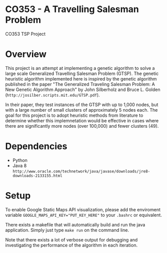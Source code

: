 # CO353 - A Travelling Salesman Problem
CO353 TSP Project

# Overview

This project is an attempt at implementing a genetic algorithm to solve a large scale Generalized Travelling Salesman Problem (GTSP). The genetic heuristic algorithm implemented here is inspired by the genetic algorithm published in the paper "The Generalized Traveling Salesman Problem: A New Genetic Algorithm Approach" by John Silberholz and Bruce L. Golden (`http://josilber.scripts.mit.edu/GTSP.pdf`).

In their paper, they test instances of the GTSP with up to 1,000 nodes, but with a large number of small clusters of approximately 5 nodes each. The goal for this project is to adopt heuristic methods from literature to determine whether this implemnetation would be effective in cases where there are significantly more nodes (over 100,000) and fewer clusters (49). 

# Dependencies
 + Python
 + Java 8 `http://www.oracle.com/technetwork/java/javase/downloads/jre8-downloads-2133155.html`

 # Setup

 To enable Google Static Maps API visualization, please add the enviroment variable `GOOGLE_MAPS_API_KEY="PUT_KEY_HERE"` to your `.bashrc` or equivalent.
 
 There exists a makefile that will automatically build and run the java application. Simply just type `make run` on the command line. 
 
 Note that there exists a lot of verbose output for debugging and investigating the performance of the algorithm in each iteration.

<!--
 To run the program without allowing imports simply type `make run` in the command line. To run the program and allow tour imports, simply type `make import` in the command line. To add data to a tour, simply add 49 lines of cities in a row to the file `bestTours.txt`. In addition, they have to be in the format `lat|long|city|county|state` and no new lines be present.
 
  To modify input parameters, Lines 15-20 in GeneticAlgorithm.java can be modified then recompiled. 
-->



